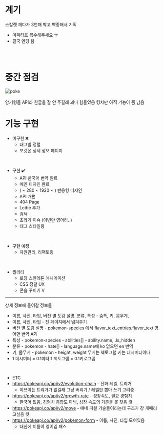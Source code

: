# 계기

스칼렛 깨다가 3연패 박고 빡종해서 기획
+ 마피티프 복수해주세요 ㅜ
+ 결국 엔딩 봄

<br><br>

# 중간 점검

![poke](https://user-images.githubusercontent.com/79036088/204236067-5051b092-3c0c-45f6-9161-56b752a8865a.png)
<br><br>
양키형들 API라 한글을 잘 안 주길래 꽤나 힘들었음 킹치만 아직 기능이 좀 남음

# 기능 구현

- 미구현 ❌
  - 태그별 정렬
  - 포켓몬 상세 정보 페이지
<br>

- 구현 ✔️
  - API 한국어 번역 완료
  - 메인 디자인 완료
  - ( ~ 280 ~ 1920 ~ ) 반응형 디자인
  - API 개편
  - 404 Page
  - Lottie 추가
  - 검색
  - 초라기 이슈 (이년만 영어라..)
  - 태그 스타일링
<br>

- 구현 예정
  - 자원관리, 리팩토링
<br>

- 퀄리티
  - 로딩 스켈레톤 애니메이션
  - CSS 정렬 UX 
  - 콘솔 꾸미기 V

------------------

상세 정보에 들어갈 정보들 <br>

- 이름, 사진, 타입, 버전 별 도감 설명, 분류, 특성 - 숨특, 키, 몸무게,
- 이름, 사진, 타입 - 전 페이지에서 넘겨주기
- 버전 별 도감 설명 - pokemon-species 에서 flavor_text_entries.flavor_text 영어면 번역 API 
- 특성 - pokemon-species - abilities[] - ability.name, .is_hidden 
- 분류 - pokemon - hate[] - language.name에 ko 없으면 en 번역
- 키, 몸무게 - pokemon - height, weight 무게는 헥토그램 키는 데시미터이다
- 1 데시미터 = 0.1미터 1 핵토그램 = 0.1키로그램
<br>

- ETC
- https://pokeapi.co/api/v2/evolution-chain - 진화 레벨, 트리거
  - 이브이는 트리거가 없길래 그냥 버리기 / 레벨만 뽑아 쓰기 고려중
- https://pokeapi.co/api/v2/growth-rate - 성장속도, 필요 경험치
  - 한국어 없음, 경험치 총합도 아님, 성장 속도의 기준을 못 찾음 컷
- https://pokeapi.co/api/v2/move - 얘네 피셜 기술들이라는데 구조가 걍 개때리고싶음 컷
- https://pokeapi.co/api/v2/pokemon-form - 이름, 사진, 타입 모여있음
  - 대신에 이름이 영어임 패스
